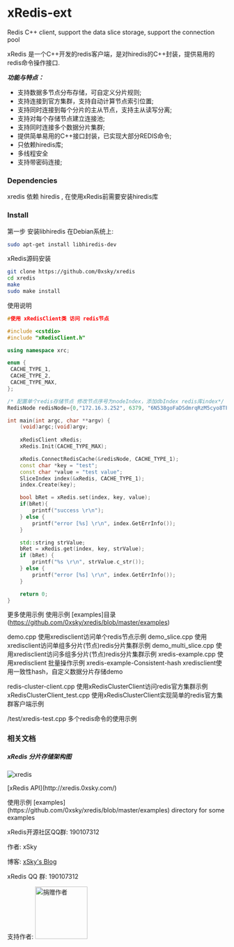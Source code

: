 xRedis-ext
======

Redis C++ client, support the data slice storage, support the connection pool

xRedis 是一个C++开发的redis客户端，是对hiredis的C++封装，提供易用的redis命令操作接口.

***功能与特点：***
* 支持数据多节点分布存储，可自定义分片规则;
* 支持连接到官方集群，支持自动计算节点索引位置;
* 支持同时连接到每个分片的主从节点，支持主从读写分离;
* 支持对每个存储节点建立连接池;
* 支持同时连接多个数据分片集群;
* 提供简单易用的C++接口封装，已实现大部分REDIS命令;
* 只依赖hiredis库;
* 多线程安全
* 支持带密码连接;
 

### Dependencies

xredis 依赖 hiredis ,  在使用xRedis前需要安装hiredis库

### Install

第一步 安装libhiredis
 在Debian系统上:
```bash
sudo apt-get install libhiredis-dev
```

xRedis源码安装
```bash
git clone https://github.com/0xsky/xredis
cd xredis
make
sudo make install
```
使用说明
```C++
#使用 xRedisClient类 访问 redis节点

#include <cstdio>
#include "xRedisClient.h"

using namespace xrc;

enum {
 CACHE_TYPE_1, 
 CACHE_TYPE_2,
 CACHE_TYPE_MAX,
};

/* 配置单个redis存储节点 修改节点序号为nodeIndex，添加dbIndex redis库index*/
RedisNode redisNode={0,"172.16.3.252", 6379, "6N538goFaDSdmrqRzM5cyo8TFkGuaYokM6zpUnB87LRiiCViuG9Z5Y4jioA5", 1, 1, 5, 0};

int main(int argc, char **argv) {
    (void)argc;(void)argv;
    
    xRedisClient xRedis;
    xRedis.Init(CACHE_TYPE_MAX);

    xRedis.ConnectRedisCache(&redisNode, CACHE_TYPE_1);
    const char *key = "test";
    const char *value = "test value";
    SliceIndex index(&xRedis, CACHE_TYPE_1);
    index.Create(key);

    bool bRet = xRedis.set(index, key, value); 
    if(bRet){
        printf("success \r\n");
    } else {
        printf("error [%s] \r\n", index.GetErrInfo());
    }

    std::string strValue;
    bRet = xRedis.get(index, key, strValue);
    if (bRet) {
        printf("%s \r\n", strValue.c_str());
    } else {
        printf("error [%s] \r\n", index.GetErrInfo());
    }

    return 0;
}
```

更多使用示例
使用示例 [examples]目录(https://github.com/0xsky/xredis/blob/master/examples)

demo.cpp              使用xredisclient访问单个redis节点示例
demo_slice.cpp        使用xredisclient访问单组多分片(节点)redis分片集群示例
demo_multi_slice.cpp  使用xredisclient访问多组多分片(节点)redis分片集群示例
xredis-example.cpp    使用xredisclient 批量操作示例 
xredis-example-Consistent-hash xredisclient使用一致性hash，自定义数据分片存储demo

redis-cluster-client.cpp      使用xRedisClusterClient访问redis官方集群示例
xRedisClusterClient_test.cpp  使用xRedisClusterClient实现简单的redis官方集群客户端示例

/test/xredis-test.cpp   多个redis命令的使用示例

### 相关文档
##### xRedis 分片存储架构图
![xredis](http://xredis.0xsky.com/pic/xredis_0.png)
<p>[xRedis API](http://xredis.0xsky.com/) 
<p>使用示例 [examples](https://github.com/0xsky/xredis/blob/master/examples) directory for some examples
<p>xRedis开源社区QQ群: 190107312

<p><p>作者: xSky        
<p>博客: <a href="http://www.0xsky.com/">xSky's Blog</a>
<p>xRedis QQ 群: 190107312 
<p>支持作者:
<img src='https://www.0xsky.com/images/donate.png' alt='捐赠作者' height='120px'>
